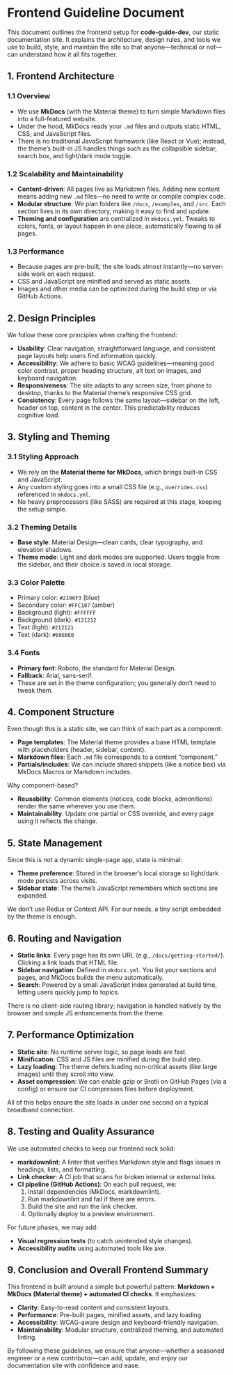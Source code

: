 # Frontend Guideline Document

This document outlines the frontend setup for **code-guide-dev**, our static documentation site. It explains the architecture, design rules, and tools we use to build, style, and maintain the site so that anyone—technical or not—can understand how it all fits together.

## 1. Frontend Architecture

### 1.1 Overview
- We use **MkDocs** (with the Material theme) to turn simple Markdown files into a full-featured website.  
- Under the hood, MkDocs reads your `.md` files and outputs static HTML, CSS, and JavaScript files.  
- There is no traditional JavaScript framework (like React or Vue); instead, the theme’s built-in JS handles things such as the collapsible sidebar, search box, and light/dark mode toggle.

### 1.2 Scalability and Maintainability
- **Content-driven**: All pages live as Markdown files. Adding new content means adding new `.md` files—no need to write or compile complex code.  
- **Modular structure**: We plan folders like `/docs`, `/examples`, and `/src`. Each section lives in its own directory, making it easy to find and update.  
- **Theming and configuration** are centralized in `mkdocs.yml`. Tweaks to colors, fonts, or layout happen in one place, automatically flowing to all pages.

### 1.3 Performance
- Because pages are pre-built, the site loads almost instantly—no server-side work on each request.  
- CSS and JavaScript are minified and served as static assets.  
- Images and other media can be optimized during the build step or via GitHub Actions.

## 2. Design Principles

We follow these core principles when crafting the frontend:

- **Usability**: Clear navigation, straightforward language, and consistent page layouts help users find information quickly.  
- **Accessibility**: We adhere to basic WCAG guidelines—meaning good color contrast, proper heading structure, alt text on images, and keyboard navigation.  
- **Responsiveness**: The site adapts to any screen size, from phone to desktop, thanks to the Material theme’s responsive CSS grid.  
- **Consistency**: Every page follows the same layout—sidebar on the left, header on top, content in the center. This predictability reduces cognitive load.

## 3. Styling and Theming

### 3.1 Styling Approach
- We rely on the **Material theme for MkDocs**, which brings built-in CSS and JavaScript.  
- Any custom styling goes into a small CSS file (e.g., `overrides.css`) referenced in `mkdocs.yml`.  
- No heavy preprocessors (like SASS) are required at this stage, keeping the setup simple.

### 3.2 Theming Details
- **Base style**: Material Design—clean cards, clear typography, and elevation shadows.  
- **Theme mode**: Light and dark modes are supported. Users toggle from the sidebar, and their choice is saved in local storage.  

### 3.3 Color Palette
- Primary color: `#2196F3` (blue)  
- Secondary color: `#FFC107` (amber)  
- Background (light): `#FFFFFF`  
- Background (dark): `#121212`  
- Text (light): `#212121`  
- Text (dark): `#E0E0E0`

### 3.4 Fonts
- **Primary font**: Roboto, the standard for Material Design.  
- **Fallback**: Arial, sans-serif.  
- These are set in the theme configuration; you generally don’t need to tweak them.

## 4. Component Structure

Even though this is a static site, we can think of each part as a component:

- **Page templates**: The Material theme provides a base HTML template with placeholders (header, sidebar, content).  
- **Markdown files**: Each `.md` file corresponds to a content “component.”  
- **Partials/includes**: We can include shared snippets (like a notice box) via MkDocs Macros or Markdown includes.

Why component-based?  
- **Reusability**: Common elements (notices, code blocks, admonitions) render the same wherever you use them.  
- **Maintainability**: Update one partial or CSS override, and every page using it reflects the change.

## 5. State Management

Since this is not a dynamic single-page app, state is minimal:

- **Theme preference**: Stored in the browser’s local storage so light/dark mode persists across visits.  
- **Sidebar state**: The theme’s JavaScript remembers which sections are expanded.

We don’t use Redux or Context API. For our needs, a tiny script embedded by the theme is enough.

## 6. Routing and Navigation

- **Static links**: Every page has its own URL (e.g., `/docs/getting-started/`). Clicking a link loads that HTML file.  
- **Sidebar navigation**: Defined in `mkdocs.yml`. You list your sections and pages, and MkDocs builds the menu automatically.  
- **Search**: Powered by a small JavaScript index generated at build time, letting users quickly jump to topics.

There is no client-side routing library; navigation is handled natively by the browser and simple JS enhancements from the theme.

## 7. Performance Optimization

- **Static site**: No runtime server logic, so page loads are fast.  
- **Minification**: CSS and JS files are minified during the build step.  
- **Lazy loading**: The theme defers loading non-critical assets (like large images) until they scroll into view.  
- **Asset compression**: We can enable gzip or Brotli on GitHub Pages (via a config) or ensure our CI compresses files before deployment.

All of this helps ensure the site loads in under one second on a typical broadband connection.

## 8. Testing and Quality Assurance

We use automated checks to keep our frontend rock solid:

- **markdownlint**: A linter that verifies Markdown style and flags issues in headings, lists, and formatting.  
- **Link checker**: A CI job that scans for broken internal or external links.  
- **CI pipeline (GitHub Actions)**: On each pull request, we:
  1. Install dependencies (MkDocs, markdownlint).
  2. Run markdownlint and fail if there are errors.  
  3. Build the site and run the link checker.  
  4. Optionally deploy to a preview environment.

For future phases, we may add:
- **Visual regression tests** (to catch unintended style changes).  
- **Accessibility audits** using automated tools like axe.

## 9. Conclusion and Overall Frontend Summary

This frontend is built around a simple but powerful pattern: **Markdown + MkDocs (Material theme) + automated CI checks**. It emphasizes:

- **Clarity**: Easy-to-read content and consistent layouts.  
- **Performance**: Pre-built pages, minified assets, and lazy loading.  
- **Accessibility**: WCAG-aware design and keyboard-friendly navigation.  
- **Maintainability**: Modular structure, centralized theming, and automated linting.

By following these guidelines, we ensure that anyone—whether a seasoned engineer or a new contributor—can add, update, and enjoy our documentation site with confidence and ease.